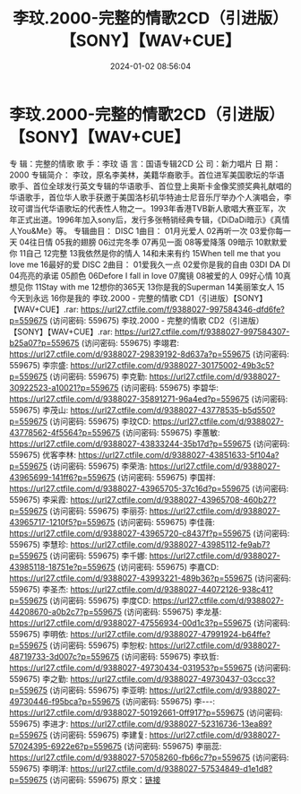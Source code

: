 ﻿---
title: 李玟.2000-完整的情歌2CD（引进版）【SONY】【WAV+CUE】
date: 2024-01-02 08:56:04
categories: WAV车载音乐、镜像
tags: 华语中文
---
# 李玟.2000-完整的情歌2CD（引进版）【SONY】【WAV+CUE】

专 辑：完整的情歌
歌 手：李玟
语 言：国语专辑2CD
公 司：新力唱片
日 期：2000
专辑简介：
李玟，原名李美林，美籍华裔歌手。首位进军美国歌坛的华语歌手、首位全球发行英文专辑的华语歌手、首位登上奥斯卡金像奖颁奖典礼献唱的华语歌手，首位华人歌手获邀于美国洛杉矶华特迪士尼音乐厅举办个人演唱会，李玟可谓当代华语歌坛的代表性人物之一。1993年香港TVB新人歌唱大赛亚军，次年正式出道。1996年加入sony后，发行多张畅销经典专辑，《DiDaDi暗示》《真情人You&Me》等。
专辑曲目：
DISC 1曲目：
01月光爱人
02再听一次
03爱你每一天
04往日情
05我的翅膀
06过完冬季
07再见一面
08等爱降落
09暗示
10默默爱你
11自己
12完整
13我依然是你的情人
14和未来有约
15When tell me that you love me
16最好的爱
DISC 2曲目：
01爱我久一点
02爱你是我的自由
03DI DA DI
04亮亮的承诺
05颜色
06Defore I fall in love
07魔镜
08被爱的人
09好心情
10真想见你
11Stay with me
12想你的365天
13你是我的Superman
14美丽笨女人
15今天到永远
16你是我的
李玟.2000 - 完整的情歌 CD1（引进版）【SONY】【WAV+CUE】.rar: https://url27.ctfile.com/f/9388027-997584346-dfd6fe?p=559675
(访问密码: 559675)
李玟.2000 - 完整的情歌 CD2（引进版）【SONY】【WAV+CUE】.rar: https://url27.ctfile.com/f/9388027-997584307-b25a07?p=559675
(访问密码: 559675)
李翊君: https://url27.ctfile.com/d/9388027-29839192-8d637a?p=559675
(访问密码: 559675)
李宗盛: https://url27.ctfile.com/d/9388027-30175002-49b3c5?p=559675
(访问密码: 559675)
李克勤: https://url27.ctfile.com/d/9388027-30922523-a10021?p=559675
(访问密码: 559675)
李碧华: https://url27.ctfile.com/d/9388027-35891271-96a4ed?p=559675
(访问密码: 559675)
李茂山: https://url27.ctfile.com/d/9388027-43778535-b5d550?p=559675
(访问密码: 559675)
李玟CD: https://url27.ctfile.com/d/9388027-43778562-4f5564?p=559675
(访问密码: 559675)
李蕙敏: https://url27.ctfile.com/d/9388027-43833244-35b17d?p=559675
(访问密码: 559675)
优客李林: https://url27.ctfile.com/d/9388027-43851633-5f104a?p=559675
(访问密码: 559675)
李荣浩: https://url27.ctfile.com/d/9388027-43965699-141ff6?p=559675
(访问密码: 559675)
李国祥: https://url27.ctfile.com/d/9388027-43965705-37c16d?p=559675
(访问密码: 559675)
李采霞: https://url27.ctfile.com/d/9388027-43965708-460b27?p=559675
(访问密码: 559675)
李丽芬: https://url27.ctfile.com/d/9388027-43965717-1210f5?p=559675
(访问密码: 559675)
李佳薇: https://url27.ctfile.com/d/9388027-43965720-c8437f?p=559675
(访问密码: 559675)
李慧珍: https://url27.ctfile.com/d/9388027-43985112-fe9ab7?p=559675
(访问密码: 559675)
李千娜: https://url27.ctfile.com/d/9388027-43985118-18751e?p=559675
(访问密码: 559675)
李嘉CD: https://url27.ctfile.com/d/9388027-43993221-489b36?p=559675
(访问密码: 559675)
李圣杰: https://url27.ctfile.com/d/9388027-44072126-938c41?p=559675
(访问密码: 559675)
李度CD: https://url27.ctfile.com/d/9388027-44208670-a0b2c7?p=559675
(访问密码: 559675)
李龙基: https://url27.ctfile.com/d/9388027-47556934-00d1c3?p=559675
(访问密码: 559675)
李明依: https://url27.ctfile.com/d/9388027-47991924-b64ffe?p=559675
(访问密码: 559675)
李恕权: https://url27.ctfile.com/d/9388027-48719733-3d007c?p=559675
(访问密码: 559675)
李玖哲: https://url27.ctfile.com/d/9388027-49730434-031953?p=559675
(访问密码: 559675)
李之勤: https://url27.ctfile.com/d/9388027-49730437-03ccc3?p=559675
(访问密码: 559675)
李亚明: https://url27.ctfile.com/d/9388027-49730446-f95bca?p=559675
(访问密码: 559675)
李---: https://url27.ctfile.com/d/9388027-50192661-0ff917?p=559675
(访问密码: 559675)
李进才: https://url27.ctfile.com/d/9388027-52316736-13ea89?p=559675
(访问密码: 559675)
李建复: https://url27.ctfile.com/d/9388027-57024395-6922e6?p=559675
(访问密码: 559675)
李丽蕊: https://url27.ctfile.com/d/9388027-57058260-fb66c7?p=559675
(访问密码: 559675)
李明洋: https://url27.ctfile.com/d/9388027-57534849-d1e1d8?p=559675
(访问密码: 559675)
原文：[链接](https://blog.sina.com.cn/s/blog_1647c7e760103141q.html)